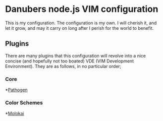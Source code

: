 # Danubers node.js VIM configuration
This is my configuration. The configuration is my own. I will cherish it, and let it grow, and may it carry on long after I perish for the world to benefit. </soppy>
## Plugins
There are many plugins that this configuration will revolve into a nice concise (and hopefully not too boated) VDE (VIM Development Environment). They are as follows, in no particular order;
### Core
*[Pathogen](https://github.com/tpope/vim-pathogen)
### Color Schemes
*[Molokai](https://github.com/tomasr/molokai)

